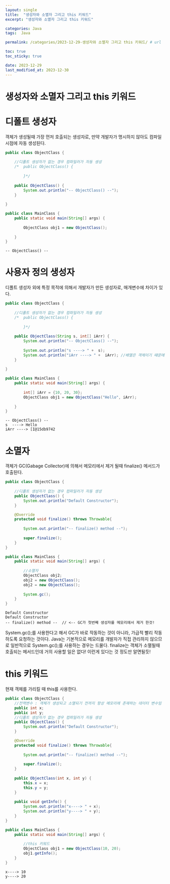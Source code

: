 ```yaml
---
layout: single
title:  "생성자와 소멸자 그리고 this 키워드"
excerpt: "생성자와 소멸자 그리고 this 키워드"

categories: Java
tags:  Java

permalink: /categories/2023-12-29-생성자와 소멸자 그리고 this 키워드/ # url

toc: true
toc_sticky: true

date: 2023-12-29
last_modified_at: 2023-12-30
---
```


# 생성자와 소멸자 그리고 this 키워드
# 디폴트 생성자
객체가 생성될때 가장 먼저 호출되는 생성자로, 만약 개발자가 명시하지 않아도 컴파일 시점에 자동 생성된다.
```Java
public class ObjectClass {
	
	//디폴트 생성자가 없는 경우 컴파일러가 자동 생성
	/*	public ObjectClass() {
			
		}*/	
	
	public ObjectClass() {
		System.out.println("-- ObjectClass() --");
	}
	
}
```
```Java
public class MainClass {
	public static void main(String[] args) {
			
		ObjectClass obj1 = new ObjectClass();
		
	}
}
```
    -- ObjectClass() --

# 사용자 정의 생성자
디폴트 생성자 외에 특정 목적에 의해서 개발자가 만든 생성자로, 매개변수에 차이가 있다.
```Java
public class ObjectClass {
	
	//디폴트 생성자가 없는 경우 컴파일러가 자동 생성
	/*	public ObjectClass() {
			
		}*/	
	
	public ObjectClass(String s, int[] iArr) {
		System.out.println("-- ObjectClass() --");
		
		System.out.println("s ----> " +  s);
		System.out.println("iArr ----> " +  iArr); //배열은 객체이기 떄문에 그 메모리의 주소가 출력됨!
	}
	
}
```
```Java
public class MainClass {
	public static void main(String[] args) {
			
		int[] iArr = {10, 20, 30};
		ObjectClass obj1 = new ObjectClass("Hello", iArr);
		
	}
}
```
    -- ObjectClass() --
    s  ----> Hello
    iArr ----> [I@15db9742

# 소멸자
객체가 GC(Gabage Collector)에 의해서 메모리에서 제거 될때 finalize() 메서드가 호출된다.
```Java
public class ObjectClass {
	
	//디폴트 생성자가 없는 경우 컴파일러가 자동 생성
	public ObjectClass() {
		System.out.println("Default Constructor");
	}

	@Override
	protected void finalize() throws Throwable{
		
		System.out.println("-- finalize() method --");
		
		super.finalize();
	}
}
```
```Java
public class MainClass {
	public static void main(String[] args) {
			
		//소멸자
		ObjectClass obj2;
		obj2 = new ObjectClass();
		obj2 = new ObjectClass();
		
		System.gc();
	}
}
```

    Default Constructor
    Default Constructor
    -- finalize() method --  // <-- GC가 첫번째 생성자를 메모리에서 제거 한것!
    
System.gc();를 사용한다고 해서 GC가 바로 작동하는 것이 아니라, 가급적 빨리 작동하도록 요청하는 것이다.
Java는 기본적으로 메모리를 개발자가 직접 관리하지 않으므로 일반적으로 System.gc();를 사용하는 경우는 드물다.
finalize는 객체가 소멸될때 호출되는 메서드인데 거의 사용할 일은 없다! 이런게 있다는 것 정도만 알면될듯!

# this 키워드
현재 객체를 가리킬 때 this를 사용한다.
```Java
public class ObjectClass {
	//전역변수 : 객체가 생성되고 소멸되기 전까지 항상 메모리에 존재하는 데이터 변수임 
	public int x;
	public int y;
	//디폴트 생성자가 없는 경우 컴파일러가 자동 생성
	public ObjectClass() {
		System.out.println("Default Constructor");
	}

	@Override
	protected void finalize() throws Throwable{
		
		System.out.println("-- finalize() method --");
		
		super.finalize();
	}
	
	public ObjectClass(int x, int y) {
		this.x = x;
		this.y = y;
	}
	
	public void getInfo() {
		System.out.println("x----> " + x);
		System.out.println("y----> " + y);
	}
}
```
```Java
public class MainClass {
	public static void main(String[] args) {
			
		//this 키워드
		ObjectClass obj1 = new ObjectClass(10, 20);
		obj1.getInfo();
	}
}
```
    x----> 10
    y----> 20
